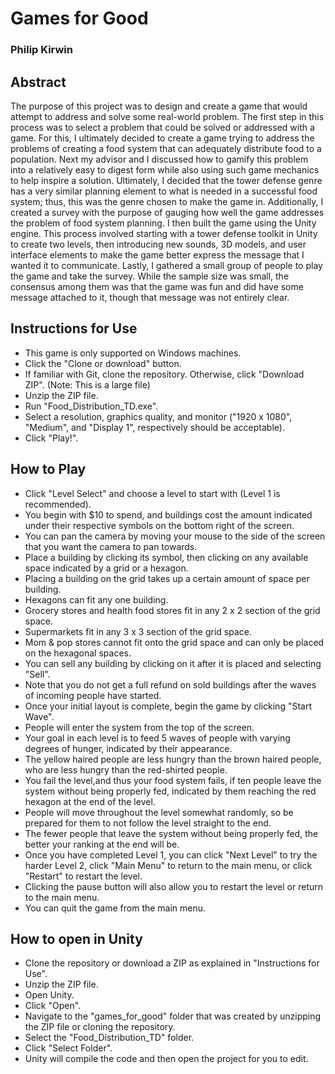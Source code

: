 # Games for Good
### Philip Kirwin

## Abstract
The purpose of this project was to design and create a game that would attempt to address and solve some real-world problem. The first step in this process was to select a problem that could be solved or addressed with a game. For this, I ultimately decided to create a game trying to address the problems of creating a food system that can adequately distribute food to a population. Next my advisor and I discussed how to gamify this problem into a relatively easy to digest form while also using such game mechanics to help inspire a solution. Ultimately, I decided that the tower defense genre has a very similar planning element to what is needed in a successful food system; thus, this was the genre chosen to make the game in. Additionally, I created a survey with the purpose of gauging how well the game addresses the problem of food system planning. I then built the game using the Unity engine. This process involved starting with a tower defense toolkit in Unity to create two levels, then introducing new sounds, 3D models, and user interface elements to make the game better express the message that I wanted it to communicate. Lastly, I gathered a small group of people to play the game and take the survey. While the sample size was small, the consensus among them was that the game was fun and did have some message attached to it, though that message was not entirely clear.

## Instructions for Use
- This game is only supported on Windows machines.
- Click the "Clone or download" button.
- If familiar with Git, clone the repository. Otherwise, click "Download ZIP". (Note: This is a large file)
- Unzip the ZIP file.
- Run "Food_Distribution_TD.exe".
- Select a resolution, graphics quality, and monitor ("1920 x 1080", "Medium", and "Display 1", respectively should be acceptable).
- Click "Play!".

## How to Play
- Click "Level Select" and choose a level to start with (Level 1 is recommended).
- You begin with $10 to spend, and buildings cost the amount indicated under their respective symbols on the bottom right of the screen.
- You can pan the camera by moving your mouse to the side of the screen that you want the camera to pan towards.
- Place a building by clicking its symbol, then clicking on any available space indicated by a grid or a hexagon.
- Placing a building on the grid takes up a certain amount of space per building.
- Hexagons can fit any one building. 
- Grocery stores and health food stores fit in any 2 x 2 section of the grid space.
- Supermarkets fit in any 3 x 3 section of the grid space.
- Mom & pop stores cannot fit onto the grid space and can only be placed on the hexagonal spaces.
- You can sell any building by clicking on it after it is placed and selecting "Sell".
- Note that you do not get a full refund on sold buildings after the waves of incoming people have started.
- Once your initial layout is complete, begin the game by clicking "Start Wave".
- People will enter the system from the top of the screen.
- Your goal in each level is to feed 5 waves of people with varying degrees of hunger, indicated by their appearance. 
- The yellow haired people are less hungry than the brown haired people, who are less hungry than the red-shirted people.
- You fail the level,and thus your food system fails, if ten people leave the system without being properly fed, indicated by them reaching the red hexagon at the end of the level.
- People will move throughout the level somewhat randomly, so be prepared for them to not follow the level straight to the end.
- The fewer people that leave the system without being properly fed, the better your ranking at the end will be.
- Once you have completed Level 1, you can click "Next Level" to try the harder Level 2, click "Main Menu" to return to the main menu, or click "Restart" to restart the level.
- Clicking the pause button will also allow you to restart the level or return to the main menu.
- You can quit the game from the main menu.

## How to open in Unity
- Clone the repository or download a ZIP as explained in "Instructions for Use".
- Unzip the ZIP file.
- Open Unity.
- Click "Open".
- Navigate to the "games_for_good" folder that was created by unzipping the ZIP file or cloning the repository.
- Select the "Food_Distribution_TD" folder.
- Click "Select Folder".
- Unity will compile the code and then open the project for you to edit.
